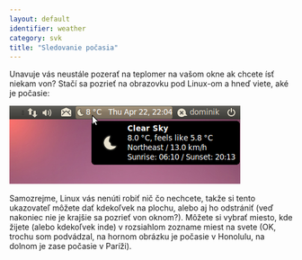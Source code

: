 ```yaml
---
layout: default
identifier: weather
category: svk
title: "Sledovanie počasia"
---
```


Unavuje vás neustále pozerať na teplomer na vašom okne ak chcete ísť niekam von? Stačí sa pozrieť na obrazovku pod Linux-om a hneď viete, aké je počasie: 

<img src="/img/weather.png" />

Samozrejme, Linux vás nenúti robiť nič čo nechcete, takže si tento ukazovateľ môžete dať kdekoľvek na plochu, alebo aj ho odstrániť (veď nakoniec nie je krajšie sa pozrieť von oknom?). Môžete si vybrať miesto, kde žijete (alebo kdekoľvek inde) v rozsiahlom zozname miest na svete (OK, trochu som podvádzal, na hornom obrázku je počasie v Honolulu, na dolnom je zase počasie v Paríži).




